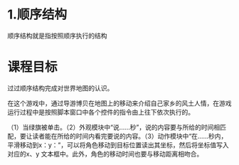 # 1.顺序结构

顺序结构就是指按照顺序执行的结构

# 课程目标

过过顺序结构完成对世界地图的认识。

在这个游戏中，通过导游博贝在地图上的移动来介绍自己家乡的风土人情，在游戏运行过程中是按照脚本窗口中各个控件的指令由上往下依次执行的。

（1）当绿旗被单击。（2）外观模块中“说……秒”，说的内容要与所给的时间相匹配，要让读者能在所给的时间内看完要说的内容。（3）动作模块中“在……秒内，平滑移动到x：y：”，可以将角色移动到目标位置读出其坐标，然后将坐标值写入对应的x、y 文本框中。此外，角色的移动时间也要与移动距离相吻合。

